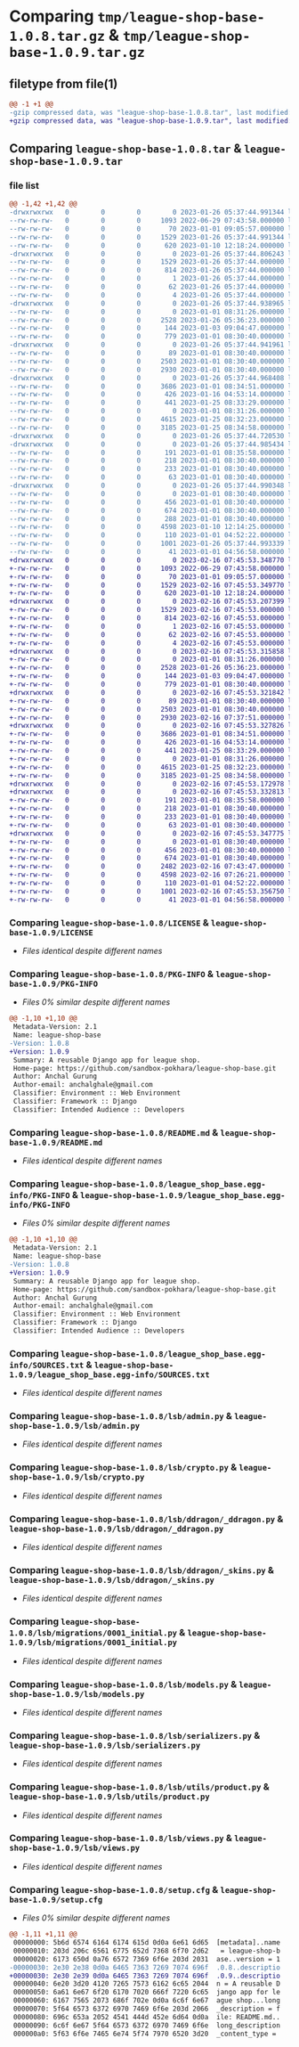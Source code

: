# Comparing `tmp/league-shop-base-1.0.8.tar.gz` & `tmp/league-shop-base-1.0.9.tar.gz`

## filetype from file(1)

```diff
@@ -1 +1 @@
-gzip compressed data, was "league-shop-base-1.0.8.tar", last modified: Thu Jan 26 05:37:44 2023, max compression
+gzip compressed data, was "league-shop-base-1.0.9.tar", last modified: Thu Feb 16 07:45:53 2023, max compression
```

## Comparing `league-shop-base-1.0.8.tar` & `league-shop-base-1.0.9.tar`

### file list

```diff
@@ -1,42 +1,42 @@
-drwxrwxrwx   0        0        0        0 2023-01-26 05:37:44.991344 league-shop-base-1.0.8/
--rw-rw-rw-   0        0        0     1093 2022-06-29 07:43:58.000000 league-shop-base-1.0.8/LICENSE
--rw-rw-rw-   0        0        0       70 2023-01-01 09:05:57.000000 league-shop-base-1.0.8/MANIFEST.in
--rw-rw-rw-   0        0        0     1529 2023-01-26 05:37:44.991344 league-shop-base-1.0.8/PKG-INFO
--rw-rw-rw-   0        0        0      620 2023-01-10 12:18:24.000000 league-shop-base-1.0.8/README.md
-drwxrwxrwx   0        0        0        0 2023-01-26 05:37:44.806243 league-shop-base-1.0.8/league_shop_base.egg-info/
--rw-rw-rw-   0        0        0     1529 2023-01-26 05:37:44.000000 league-shop-base-1.0.8/league_shop_base.egg-info/PKG-INFO
--rw-rw-rw-   0        0        0      814 2023-01-26 05:37:44.000000 league-shop-base-1.0.8/league_shop_base.egg-info/SOURCES.txt
--rw-rw-rw-   0        0        0        1 2023-01-26 05:37:44.000000 league-shop-base-1.0.8/league_shop_base.egg-info/dependency_links.txt
--rw-rw-rw-   0        0        0       62 2023-01-26 05:37:44.000000 league-shop-base-1.0.8/league_shop_base.egg-info/requires.txt
--rw-rw-rw-   0        0        0        4 2023-01-26 05:37:44.000000 league-shop-base-1.0.8/league_shop_base.egg-info/top_level.txt
-drwxrwxrwx   0        0        0        0 2023-01-26 05:37:44.938965 league-shop-base-1.0.8/lsb/
--rw-rw-rw-   0        0        0        0 2023-01-01 08:31:26.000000 league-shop-base-1.0.8/lsb/__init__.py
--rw-rw-rw-   0        0        0     2528 2023-01-26 05:36:23.000000 league-shop-base-1.0.8/lsb/admin.py
--rw-rw-rw-   0        0        0      144 2023-01-03 09:04:47.000000 league-shop-base-1.0.8/lsb/apps.py
--rw-rw-rw-   0        0        0      779 2023-01-01 08:30:40.000000 league-shop-base-1.0.8/lsb/crypto.py
-drwxrwxrwx   0        0        0        0 2023-01-26 05:37:44.941961 league-shop-base-1.0.8/lsb/ddragon/
--rw-rw-rw-   0        0        0       89 2023-01-01 08:30:40.000000 league-shop-base-1.0.8/lsb/ddragon/__init__.py
--rw-rw-rw-   0        0        0     2503 2023-01-01 08:30:40.000000 league-shop-base-1.0.8/lsb/ddragon/_ddragon.py
--rw-rw-rw-   0        0        0     2930 2023-01-01 08:30:40.000000 league-shop-base-1.0.8/lsb/ddragon/_skins.py
-drwxrwxrwx   0        0        0        0 2023-01-26 05:37:44.968408 league-shop-base-1.0.8/lsb/migrations/
--rw-rw-rw-   0        0        0     3686 2023-01-01 08:34:51.000000 league-shop-base-1.0.8/lsb/migrations/0001_initial.py
--rw-rw-rw-   0        0        0      426 2023-01-16 04:53:14.000000 league-shop-base-1.0.8/lsb/migrations/0002_product_country.py
--rw-rw-rw-   0        0        0      441 2023-01-25 08:33:29.000000 league-shop-base-1.0.8/lsb/migrations/0003_product_summoner_name.py
--rw-rw-rw-   0        0        0        0 2023-01-01 08:31:26.000000 league-shop-base-1.0.8/lsb/migrations/__init__.py
--rw-rw-rw-   0        0        0     4615 2023-01-25 08:32:23.000000 league-shop-base-1.0.8/lsb/models.py
--rw-rw-rw-   0        0        0     3185 2023-01-25 08:34:58.000000 league-shop-base-1.0.8/lsb/serializers.py
-drwxrwxrwx   0        0        0        0 2023-01-26 05:37:44.720530 league-shop-base-1.0.8/lsb/templates/
-drwxrwxrwx   0        0        0        0 2023-01-26 05:37:44.985434 league-shop-base-1.0.8/lsb/templates/shop/
--rw-rw-rw-   0        0        0      191 2023-01-01 08:35:58.000000 league-shop-base-1.0.8/lsb/templates/shop/skins_change_list.html
--rw-rw-rw-   0        0        0      218 2023-01-01 08:30:40.000000 league-shop-base-1.0.8/lsb/templates/shop/skins_download_failure.html
--rw-rw-rw-   0        0        0      233 2023-01-01 08:30:40.000000 league-shop-base-1.0.8/lsb/templates/shop/skins_download_success.html
--rw-rw-rw-   0        0        0       63 2023-01-01 08:30:40.000000 league-shop-base-1.0.8/lsb/tests.py
-drwxrwxrwx   0        0        0        0 2023-01-26 05:37:44.990348 league-shop-base-1.0.8/lsb/utils/
--rw-rw-rw-   0        0        0        0 2023-01-01 08:30:40.000000 league-shop-base-1.0.8/lsb/utils/__init__.py
--rw-rw-rw-   0        0        0      456 2023-01-01 08:30:40.000000 league-shop-base-1.0.8/lsb/utils/champion_rates.py
--rw-rw-rw-   0        0        0      674 2023-01-01 08:30:40.000000 league-shop-base-1.0.8/lsb/utils/product.py
--rw-rw-rw-   0        0        0      288 2023-01-01 08:30:40.000000 league-shop-base-1.0.8/lsb/utils/skins.py
--rw-rw-rw-   0        0        0     4598 2023-01-10 12:14:25.000000 league-shop-base-1.0.8/lsb/views.py
--rw-rw-rw-   0        0        0      110 2023-01-01 04:52:22.000000 league-shop-base-1.0.8/pyproject.toml
--rw-rw-rw-   0        0        0     1001 2023-01-26 05:37:44.993339 league-shop-base-1.0.8/setup.cfg
--rw-rw-rw-   0        0        0       41 2023-01-01 04:56:58.000000 league-shop-base-1.0.8/setup.py
+drwxrwxrwx   0        0        0        0 2023-02-16 07:45:53.348770 league-shop-base-1.0.9/
+-rw-rw-rw-   0        0        0     1093 2022-06-29 07:43:58.000000 league-shop-base-1.0.9/LICENSE
+-rw-rw-rw-   0        0        0       70 2023-01-01 09:05:57.000000 league-shop-base-1.0.9/MANIFEST.in
+-rw-rw-rw-   0        0        0     1529 2023-02-16 07:45:53.349770 league-shop-base-1.0.9/PKG-INFO
+-rw-rw-rw-   0        0        0      620 2023-01-10 12:18:24.000000 league-shop-base-1.0.9/README.md
+drwxrwxrwx   0        0        0        0 2023-02-16 07:45:53.207399 league-shop-base-1.0.9/league_shop_base.egg-info/
+-rw-rw-rw-   0        0        0     1529 2023-02-16 07:45:53.000000 league-shop-base-1.0.9/league_shop_base.egg-info/PKG-INFO
+-rw-rw-rw-   0        0        0      814 2023-02-16 07:45:53.000000 league-shop-base-1.0.9/league_shop_base.egg-info/SOURCES.txt
+-rw-rw-rw-   0        0        0        1 2023-02-16 07:45:53.000000 league-shop-base-1.0.9/league_shop_base.egg-info/dependency_links.txt
+-rw-rw-rw-   0        0        0       62 2023-02-16 07:45:53.000000 league-shop-base-1.0.9/league_shop_base.egg-info/requires.txt
+-rw-rw-rw-   0        0        0        4 2023-02-16 07:45:53.000000 league-shop-base-1.0.9/league_shop_base.egg-info/top_level.txt
+drwxrwxrwx   0        0        0        0 2023-02-16 07:45:53.315858 league-shop-base-1.0.9/lsb/
+-rw-rw-rw-   0        0        0        0 2023-01-01 08:31:26.000000 league-shop-base-1.0.9/lsb/__init__.py
+-rw-rw-rw-   0        0        0     2528 2023-01-26 05:36:23.000000 league-shop-base-1.0.9/lsb/admin.py
+-rw-rw-rw-   0        0        0      144 2023-01-03 09:04:47.000000 league-shop-base-1.0.9/lsb/apps.py
+-rw-rw-rw-   0        0        0      779 2023-01-01 08:30:40.000000 league-shop-base-1.0.9/lsb/crypto.py
+drwxrwxrwx   0        0        0        0 2023-02-16 07:45:53.321842 league-shop-base-1.0.9/lsb/ddragon/
+-rw-rw-rw-   0        0        0       89 2023-01-01 08:30:40.000000 league-shop-base-1.0.9/lsb/ddragon/__init__.py
+-rw-rw-rw-   0        0        0     2503 2023-01-01 08:30:40.000000 league-shop-base-1.0.9/lsb/ddragon/_ddragon.py
+-rw-rw-rw-   0        0        0     2930 2023-02-16 07:37:51.000000 league-shop-base-1.0.9/lsb/ddragon/_skins.py
+drwxrwxrwx   0        0        0        0 2023-02-16 07:45:53.327826 league-shop-base-1.0.9/lsb/migrations/
+-rw-rw-rw-   0        0        0     3686 2023-01-01 08:34:51.000000 league-shop-base-1.0.9/lsb/migrations/0001_initial.py
+-rw-rw-rw-   0        0        0      426 2023-01-16 04:53:14.000000 league-shop-base-1.0.9/lsb/migrations/0002_product_country.py
+-rw-rw-rw-   0        0        0      441 2023-01-25 08:33:29.000000 league-shop-base-1.0.9/lsb/migrations/0003_product_summoner_name.py
+-rw-rw-rw-   0        0        0        0 2023-01-01 08:31:26.000000 league-shop-base-1.0.9/lsb/migrations/__init__.py
+-rw-rw-rw-   0        0        0     4615 2023-01-25 08:32:23.000000 league-shop-base-1.0.9/lsb/models.py
+-rw-rw-rw-   0        0        0     3185 2023-01-25 08:34:58.000000 league-shop-base-1.0.9/lsb/serializers.py
+drwxrwxrwx   0        0        0        0 2023-02-16 07:45:53.172978 league-shop-base-1.0.9/lsb/templates/
+drwxrwxrwx   0        0        0        0 2023-02-16 07:45:53.332813 league-shop-base-1.0.9/lsb/templates/shop/
+-rw-rw-rw-   0        0        0      191 2023-01-01 08:35:58.000000 league-shop-base-1.0.9/lsb/templates/shop/skins_change_list.html
+-rw-rw-rw-   0        0        0      218 2023-01-01 08:30:40.000000 league-shop-base-1.0.9/lsb/templates/shop/skins_download_failure.html
+-rw-rw-rw-   0        0        0      233 2023-01-01 08:30:40.000000 league-shop-base-1.0.9/lsb/templates/shop/skins_download_success.html
+-rw-rw-rw-   0        0        0       63 2023-01-01 08:30:40.000000 league-shop-base-1.0.9/lsb/tests.py
+drwxrwxrwx   0        0        0        0 2023-02-16 07:45:53.347775 league-shop-base-1.0.9/lsb/utils/
+-rw-rw-rw-   0        0        0        0 2023-01-01 08:30:40.000000 league-shop-base-1.0.9/lsb/utils/__init__.py
+-rw-rw-rw-   0        0        0      456 2023-01-01 08:30:40.000000 league-shop-base-1.0.9/lsb/utils/champion_rates.py
+-rw-rw-rw-   0        0        0      674 2023-01-01 08:30:40.000000 league-shop-base-1.0.9/lsb/utils/product.py
+-rw-rw-rw-   0        0        0     2482 2023-02-16 07:43:47.000000 league-shop-base-1.0.9/lsb/utils/skins.py
+-rw-rw-rw-   0        0        0     4598 2023-02-16 07:26:21.000000 league-shop-base-1.0.9/lsb/views.py
+-rw-rw-rw-   0        0        0      110 2023-01-01 04:52:22.000000 league-shop-base-1.0.9/pyproject.toml
+-rw-rw-rw-   0        0        0     1001 2023-02-16 07:45:53.356750 league-shop-base-1.0.9/setup.cfg
+-rw-rw-rw-   0        0        0       41 2023-01-01 04:56:58.000000 league-shop-base-1.0.9/setup.py
```

### Comparing `league-shop-base-1.0.8/LICENSE` & `league-shop-base-1.0.9/LICENSE`

 * *Files identical despite different names*

### Comparing `league-shop-base-1.0.8/PKG-INFO` & `league-shop-base-1.0.9/PKG-INFO`

 * *Files 0% similar despite different names*

```diff
@@ -1,10 +1,10 @@
 Metadata-Version: 2.1
 Name: league-shop-base
-Version: 1.0.8
+Version: 1.0.9
 Summary: A reusable Django app for league shop.
 Home-page: https://github.com/sandbox-pokhara/league-shop-base.git
 Author: Anchal Gurung
 Author-email: anchalghale@gmail.com
 Classifier: Environment :: Web Environment
 Classifier: Framework :: Django
 Classifier: Intended Audience :: Developers
```

### Comparing `league-shop-base-1.0.8/README.md` & `league-shop-base-1.0.9/README.md`

 * *Files identical despite different names*

### Comparing `league-shop-base-1.0.8/league_shop_base.egg-info/PKG-INFO` & `league-shop-base-1.0.9/league_shop_base.egg-info/PKG-INFO`

 * *Files 0% similar despite different names*

```diff
@@ -1,10 +1,10 @@
 Metadata-Version: 2.1
 Name: league-shop-base
-Version: 1.0.8
+Version: 1.0.9
 Summary: A reusable Django app for league shop.
 Home-page: https://github.com/sandbox-pokhara/league-shop-base.git
 Author: Anchal Gurung
 Author-email: anchalghale@gmail.com
 Classifier: Environment :: Web Environment
 Classifier: Framework :: Django
 Classifier: Intended Audience :: Developers
```

### Comparing `league-shop-base-1.0.8/league_shop_base.egg-info/SOURCES.txt` & `league-shop-base-1.0.9/league_shop_base.egg-info/SOURCES.txt`

 * *Files identical despite different names*

### Comparing `league-shop-base-1.0.8/lsb/admin.py` & `league-shop-base-1.0.9/lsb/admin.py`

 * *Files identical despite different names*

### Comparing `league-shop-base-1.0.8/lsb/crypto.py` & `league-shop-base-1.0.9/lsb/crypto.py`

 * *Files identical despite different names*

### Comparing `league-shop-base-1.0.8/lsb/ddragon/_ddragon.py` & `league-shop-base-1.0.9/lsb/ddragon/_ddragon.py`

 * *Files identical despite different names*

### Comparing `league-shop-base-1.0.8/lsb/ddragon/_skins.py` & `league-shop-base-1.0.9/lsb/ddragon/_skins.py`

 * *Files identical despite different names*

### Comparing `league-shop-base-1.0.8/lsb/migrations/0001_initial.py` & `league-shop-base-1.0.9/lsb/migrations/0001_initial.py`

 * *Files identical despite different names*

### Comparing `league-shop-base-1.0.8/lsb/models.py` & `league-shop-base-1.0.9/lsb/models.py`

 * *Files identical despite different names*

### Comparing `league-shop-base-1.0.8/lsb/serializers.py` & `league-shop-base-1.0.9/lsb/serializers.py`

 * *Files identical despite different names*

### Comparing `league-shop-base-1.0.8/lsb/utils/product.py` & `league-shop-base-1.0.9/lsb/utils/product.py`

 * *Files identical despite different names*

### Comparing `league-shop-base-1.0.8/lsb/views.py` & `league-shop-base-1.0.9/lsb/views.py`

 * *Files identical despite different names*

### Comparing `league-shop-base-1.0.8/setup.cfg` & `league-shop-base-1.0.9/setup.cfg`

 * *Files 0% similar despite different names*

```diff
@@ -1,11 +1,11 @@
 00000000: 5b6d 6574 6164 6174 615d 0d0a 6e61 6d65  [metadata]..name
 00000010: 203d 206c 6561 6775 652d 7368 6f70 2d62   = league-shop-b
 00000020: 6173 650d 0a76 6572 7369 6f6e 203d 2031  ase..version = 1
-00000030: 2e30 2e38 0d0a 6465 7363 7269 7074 696f  .0.8..descriptio
+00000030: 2e30 2e39 0d0a 6465 7363 7269 7074 696f  .0.9..descriptio
 00000040: 6e20 3d20 4120 7265 7573 6162 6c65 2044  n = A reusable D
 00000050: 6a61 6e67 6f20 6170 7020 666f 7220 6c65  jango app for le
 00000060: 6167 7565 2073 686f 702e 0d0a 6c6f 6e67  ague shop...long
 00000070: 5f64 6573 6372 6970 7469 6f6e 203d 2066  _description = f
 00000080: 696c 653a 2052 4541 444d 452e 6d64 0d0a  ile: README.md..
 00000090: 6c6f 6e67 5f64 6573 6372 6970 7469 6f6e  long_description
 000000a0: 5f63 6f6e 7465 6e74 5f74 7970 6520 3d20  _content_type =
```

